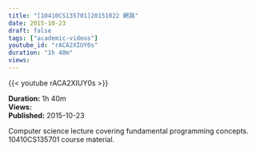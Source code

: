 ```yaml
---
title: "[10410CS135701]20151022 網路"
date: 2015-10-23
draft: false
tags: ["academic-videos"]
youtube_id: "rACA2XIUY0s"
duration: "1h 40m"
views: 
---
```


{{< youtube rACA2XIUY0s >}}

**Duration:** 1h 40m  
**Views:**   
**Published:** 2015-10-23

Computer science lecture covering fundamental programming concepts. 10410CS135701 course material.
